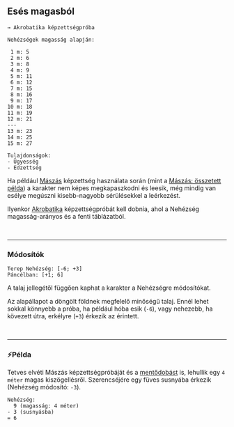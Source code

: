 ## Esés magasból

```
→ Akrobatika képzettségpróba

Nehézségek magasság alapján:

 1 m: 5
 2 m: 6
 3 m: 8
 4 m: 9
 5 m: 11
 6 m: 12
 7 m: 15
 8 m: 16
 9 m: 17
10 m: 18
11 m: 19
12 m: 21
---
13 m: 23
14 m: 25
15 m: 27
```

```
Tulajdonságok:
- Ügyesség
- Edzettség
```

Ha például [Mászás](../kepzettsegek.szekunder/maszas.md) képzettség használata során (mint a [Mászás: összetett példa](maszas_osszetett_pelda.md)) a karakter nem képes megkapaszkodni és leesik, még mindig van esélye megúszni kisebb-nagyobb sérülésekkel a leérkezést.

Ilyenkor [Akrobatika](../kepzettsegek.primer.altalanos/akrobatika.md) képzettségpróbát kell dobnia, ahol a Nehézség magasság-arányos és a fenti táblázatból.

<br />

---
### Módosítók

```
Terep Nehézség: [-6; +3]
Páncélban: [+1; 6]
```

A talaj jellegétől függően kaphat a karakter a Nehézségre módosítókat.

Az alapállapot a döngölt földnek megfelelő minőségű talaj. Ennél lehet sokkal könnyebb a próba, ha például hóba esik (`-6`), vagy nehezebb, ha kövezett útra, erkélyre (`+3`) érkezik az érintett.

<br />

---
### ⚡Példa

Tetves elvéti Mászás képzettségpróbáját és a [mentődobást](../kepzettsegek.szekunder/maszas.md#rontott-m%C3%A1sz%C3%A1s-pr%C3%B3ba-ut%C3%A1n-ment%C5%91-k%C3%A9pzetts%C3%A9gpr%C3%B3ba) is, lehullik egy `4 méter` magas kiszögellésről. Szerencséjére egy füves susnyába érkezik (Nehézség módosító: `-3`).

```
Nehézség:
  9 (magasság: 4 méter) 
- 3 (susnyásba)
= 6
```
